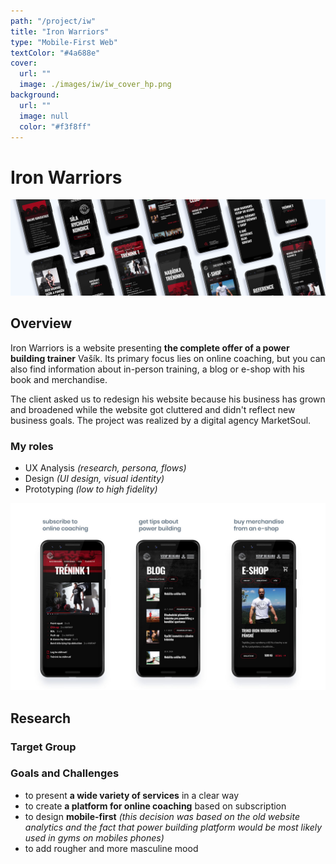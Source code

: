 ```yaml
---
path: "/project/iw"
title: "Iron Warriors"
type: "Mobile-First Web"
textColor: "#4a688e"
cover:
  url: ""
  image: ./images/iw/iw_cover_hp.png
background:
  url: ""
  image: null
  color: "#f3f8ff"
---
```


# Iron Warriors

<full-width color="#f3f8ff">

  ![Cover](./images/iw/iw_cover.jpg)

</full-width>

## Overview
Iron Warriors is a website presenting __the complete offer of a power building trainer__ Vašík. Its primary focus lies on online coaching, but you can also find information about in-person training, a blog or e-shop with his book and merchandise.

The client asked us to redesign his website because his business has grown and broadened while the website got cluttered and didn't reflect new business goals. The project was realized by a digital agency MarketSoul.

### My roles
* UX Analysis _(research, persona, flows)_
* Design _(UI design, visual identity)_
* Prototyping _(low to high fidelity)_

![Overview](./images/iw/iw_overview.jpg)

## Research

### Target Group

### Goals and Challenges
* to present __a wide variety of services__ in a clear way
* to create __a platform for online coaching__ based on subscription
* to design __mobile-first__ _(this decision was based on the old website analytics and the fact that power building platform would be most likely used in gyms on mobiles phones)_
* to add rougher and more masculine mood

